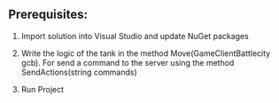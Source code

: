 ## Prerequisites:

1. Import solution into Visual Studio and update NuGet packages

2. Write the logic of the tank in the method Move(GameClientBattlecity gcb).
For send a command to the server using the method SendActions(string commands)

3. Run Project